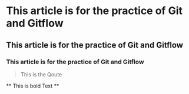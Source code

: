# This article is for the practice of Git and Gitflow
## This article is for the practice of Git and Gitflow
### This article is for the practice of Git and Gitflow


> This is the Qoute

** This is bold Text **


